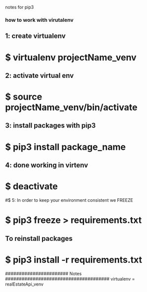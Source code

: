 notes for pip3

### how to work with virutalenv
## 1: create virtualenv
# $ virtualenv projectName_venv

## 2: activate virtual env
# $ source projectName_venv/bin/activate

## 3: install packages with pip3
# $ pip3 install package_name

## 4: done working in virtenv
# $ deactivate

#$ 5: In order to keep your environment consistent we FREEZE
# $ pip3 freeze > requirements.txt

## To reinstall packages 
# $ pip3 install -r requirements.txt

####################### Notes ######################################
virtualenv = realEstateApi_venv
